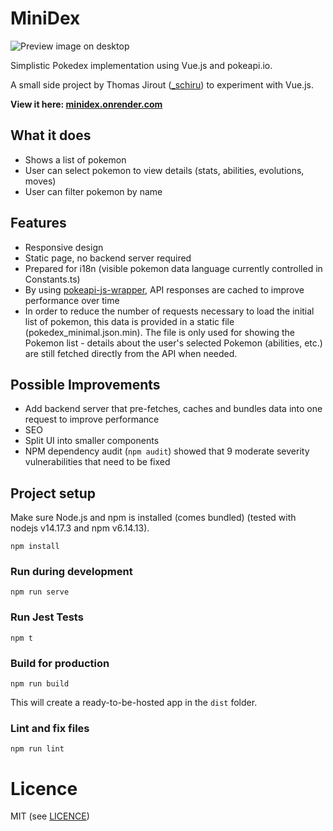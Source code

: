 # MiniDex

![Preview image on desktop](https://user-images.githubusercontent.com/581540/126909756-8e85c098-28f7-46a4-9ea3-09429a77eba0.png)

Simplistic Pokedex implementation using Vue.js and pokeapi.io.

A small side project by Thomas Jirout ([_schiru](https://twitter.com/_schiru)) to experiment with Vue.js.

**View it here: [minidex.onrender.com](https://minidex.onrender.com)**

## What it does
- Shows a list of pokemon
- User can select pokemon to view details (stats, abilities, evolutions,
moves)
- User can filter pokemon by name

## Features
- Responsive design
- Static page, no backend server required
- Prepared for i18n (visible pokemon data language currently controlled in Constants.ts)
- By using [pokeapi-js-wrapper](https://github.com/PokeAPI/pokeapi-js-wrapper), API responses are cached to improve performance over time
- In order to reduce the number of requests necessary to load the initial list of pokemon, this data is provided in a static file (pokedex_minimal.json.min). The file is only used for showing the Pokemon list - details about the user's selected Pokemon (abilities, etc.) are still fetched directly from the API when needed.


## Possible Improvements
- Add backend server that pre-fetches, caches and bundles data into one request to improve performance
- SEO
- Split UI into smaller components
- NPM dependency audit (`npm audit`) showed that 9 moderate severity vulnerabilities that need to be fixed

## Project setup
Make sure Node.js and npm is installed (comes bundled) (tested with nodejs v14.17.3 and npm v6.14.13).

```
npm install
```

### Run during development
```
npm run serve
```

### Run Jest Tests
```
npm t
```

### Build for production
```
npm run build
```

This will create a ready-to-be-hosted app in the `dist` folder.

### Lint and fix files
```
npm run lint
```

# Licence

MIT (see [LICENCE](LICENCE))
